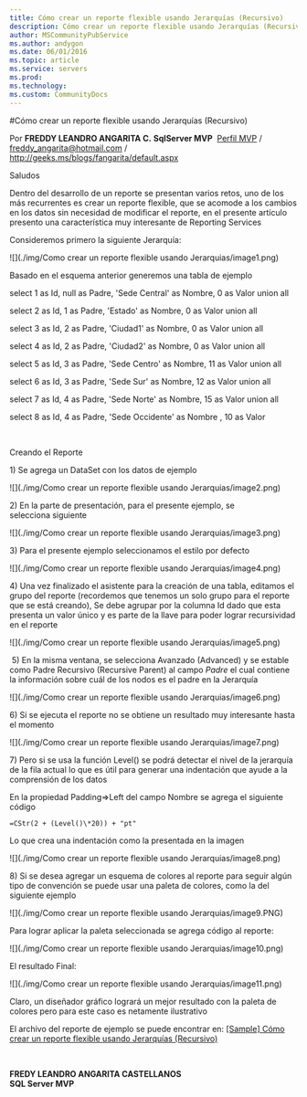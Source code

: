 ```yaml
---
title: Cómo crear un reporte flexible usando Jerarquías (Recursivo)
description: Cómo crear un reporte flexible usando Jerarquías (Recursivo)
author: MSCommunityPubService
ms.author: andygon
ms.date: 06/01/2016
ms.topic: article
ms.service: servers
ms.prod: 
ms.technology:
ms.custom: CommunityDocs
---
```


#Cómo crear un reporte flexible usando Jerarquías (Recursivo)



Por **FREDDY LEANDRO ANGARITA C.**
**SqlServer MVP** 
[Perfil MVP](https://mvp.support.microsoft.com/es-es/mvp/Freddy%20Leandro%20Angarita%20Castellanos-4028407) / <freddy_angarita@hotmail.com> / <http://geeks.ms/blogs/fangarita/default.aspx>

Saludos

Dentro del desarrollo de un reporte se presentan varios retos, uno de
los más recurrentes es crear un reporte flexible, que se acomode a los
cambios en los datos sin necesidad de modificar el reporte, en el
presente artículo presento una característica muy interesante de
Reporting Services

Consideremos primero la siguiente Jerarquía:

![](./img/Como crear un reporte flexible usando Jerarquias/image1.png)
 

Basado en el esquema anterior generemos una tabla de ejemplo

select 1 as Id, null as Padre, 'Sede Central' as Nombre, 0 as Valor
union all

select 2 as Id, 1 as Padre, 'Estado' as Nombre, 0 as Valor union all

select 3 as Id, 2 as Padre, 'Ciudad1' as Nombre, 0 as Valor union all

select 4 as Id, 2 as Padre, 'Ciudad2' as Nombre, 0 as Valor union all

select 5 as Id, 3 as Padre, 'Sede Centro' as Nombre, 11 as Valor union
all

select 6 as Id, 3 as Padre, 'Sede Sur' as Nombre, 12 as Valor union all

select 7 as Id, 4 as Padre, 'Sede Norte' as Nombre, 15 as Valor union
all

select 8 as Id, 4 as Padre, 'Sede Occidente' as Nombre , 10 as Valor

 

Creando el Reporte

1\) Se agrega un DataSet con los datos de ejemplo

![](./img/Como crear un reporte flexible usando Jerarquias/image2.png)

2\) En la parte de presentación, para el presente ejemplo, se
selecciona siguiente

![](./img/Como crear un reporte flexible usando Jerarquias/image3.png)

3\) Para el presente ejemplo seleccionamos el estilo por defecto 

![](./img/Como crear un reporte flexible usando Jerarquias/image4.png)

4\) Una vez finalizado el asistente para la creación de una tabla,
editamos el grupo del reporte (recordemos que tenemos un solo grupo para
el reporte que se está creando), Se debe agrupar por la columna Id dado
que esta presenta un valor único y es parte de la llave para poder
lograr recursividad en el reporte

![](./img/Como crear un reporte flexible usando Jerarquias/image5.png)

 5) En la misma ventana, se selecciona Avanzado (Advanced) y se estable
como Padre Recursivo (Recursive Parent) al campo *Padre* el cual
contiene la información sobre cuál de los nodos es el padre en la
Jerarquía

![](./img/Como crear un reporte flexible usando Jerarquias/image6.png)

6\) Si se ejecuta el reporte no se obtiene un resultado muy interesante
hasta el momento

![](./img/Como crear un reporte flexible usando Jerarquias/image7.png)

7\) Pero si se usa la función Level() se podrá detectar el nivel de la
jerarquía de la fila actual lo que es útil para generar una indentación
que ayude a la comprensión de los datos

En la propiedad Padding=&gt;Left del campo Nombre se agrega el siguiente
código

    =CStr(2 + (Level()\*20)) + "pt"

Lo que crea una indentación como la presentada en la imagen

![](./img/Como crear un reporte flexible usando Jerarquias/image8.png)

8\) Si se desea agregar un esquema de colores al reporte para seguir
algún tipo de convención se puede usar una paleta de colores, como la
del siguiente ejemplo

![](./img/Como crear un reporte flexible usando Jerarquias/image9.PNG)

Para lograr aplicar la paleta seleccionada se agrega código al reporte:

![](./img/Como crear un reporte flexible usando Jerarquias/image10.png)


El resultado Final:

![](./img/Como crear un reporte flexible usando Jerarquias/image11.png)


Claro, un diseñador gráfico logrará un mejor resultado con la paleta de
colores pero para este caso es netamente ilustrativo

El archivo del reporte de ejemplo se puede encontrar en: [\[Sample\]
Cómo crear un reporte flexible usando Jerarquías
(Recursivo)](http://geeks.ms/blogs/fangarita/archive/2012/12/11/sample-c-243-mo-crear-un-reporte-flexible-usando-jerarqu-237-as-recursivo.aspx)

 

**FREDY LEANDRO ANGARITA CASTELLANOS\
SQL Server MVP**




